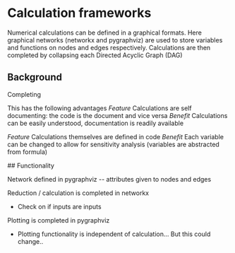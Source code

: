 # Calculation frameworks 

Numerical calculations can be defined in a graphical formats. Here graphical networks (networkx and pygraphviz) are used to store variables and functions on nodes and edges respectively. Calculations are then completed by collapsing each Directed Acyclic Graph (DAG)

## Background 



Completing 

This has the following advantages 
*Feature* Calculations are self documenting: the code is the document and vice versa
*Benefit* Calculations can be easily understood, documentation is readily available 

*Feature* Calculations themselves are defined in code 
*Benefit* Each variable can be changed to allow for sensitivity analysis (variables are abstracted from formula)


## Functionality

Network defined in pygraphviz 
-- attributes given to nodes and edges 

Reduction / calculation is completed in networkx 
- Check on if inputs are inputs 

Plotting is completed in pygraphviz
- Plotting functionality is independent of calculation... But this could change.. 
